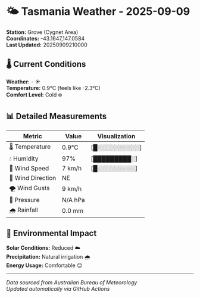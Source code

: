 # 🌤️ Tasmania Weather - 2025-09-09

**Station:** Grove (Cygnet Area)  
**Coordinates:** -43.1647,147.0584  
**Last Updated:** 20250909210000

## 🌡️ Current Conditions

**Weather:** - ☀️  
**Temperature:** 0.9°C (feels like -2.3°C)  
**Comfort Level:** Cold ❄️

## 📊 Detailed Measurements

| Metric | Value | Visualization |
|--------|-------|---------------|
| 🌡️ Temperature | 0.9°C | [█░░░░░░░░░░] |
| 💧 Humidity | 97% | [█████████░] |
| 💨 Wind Speed | 7 km/h | [█░░░░░░░░░] |
| 🧭 Wind Direction | NE | |
| 🌪️ Wind Gusts | 9 km/h | |
| 🔽 Pressure | N/A hPa | |
| 🌧️ Rainfall | 0.0 mm | |

## 🌱 Environmental Impact

**Solar Conditions:** Reduced ☁️  
**Precipitation:** Natural irrigation 🌧️  
**Energy Usage:** Comfortable 😌

---
*Data sourced from Australian Bureau of Meteorology*  
*Updated automatically via GitHub Actions*

